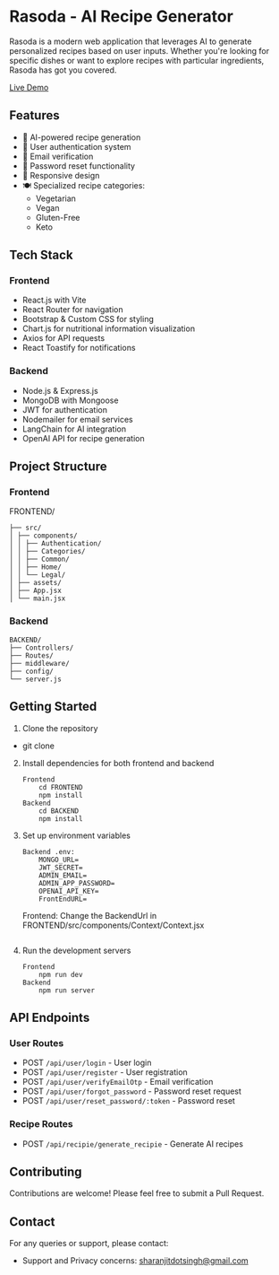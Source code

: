 # Rasoda - AI Recipe Generator

Rasoda is a modern web application that leverages AI to generate personalized recipes based on user inputs. Whether you're looking for specific dishes or want to explore recipes with particular ingredients, Rasoda has got you covered.

[Live Demo](https://rasoda.vercel.app/)

## Features

- 🤖 AI-powered recipe generation
- 🔐 User authentication system
- 📧 Email verification
- 🔄 Password reset functionality
- 📱 Responsive design
- 🍽️ Specialized recipe categories:
  - Vegetarian
  - Vegan
  - Gluten-Free
  - Keto

## Tech Stack

### Frontend
- React.js with Vite
- React Router for navigation
- Bootstrap & Custom CSS for styling
- Chart.js for nutritional information visualization
- Axios for API requests
- React Toastify for notifications

### Backend
- Node.js & Express.js
- MongoDB with Mongoose
- JWT for authentication
- Nodemailer for email services
- LangChain for AI integration
- OpenAI API for recipe generation

## Project Structure

### Frontend
FRONTEND/
```
├── src/
│ ├── components/
│ │ ├── Authentication/
│ │ ├── Categories/
│ │ ├── Common/
│ │ ├── Home/
│ │ └── Legal/
│ ├── assets/
│ ├── App.jsx
│ └── main.jsx
```

### Backend
```
BACKEND/
├── Controllers/
├── Routes/
├── middleware/
├── config/
└── server.js
```

## Getting Started

1. Clone the repository
  - git clone <repository-url>

2. Install dependencies for both frontend and backend
    ```
    Frontend
        cd FRONTEND
        npm install
    Backend
        cd BACKEND
        npm install
    ```
3. Set up environment variables
    ```
    Backend .env:
        MONGO_URL=
        JWT_SECRET=
        ADMIN_EMAIL=
        ADMIN_APP_PASSWORD=
        OPENAI_API_KEY=
        FrontEndURL=
    ```

    Frontend:
        Change the BackendUrl in FRONTEND/src/components/Context/Context.jsx
    ```
4. Run the development servers
    ```
    Frontend
        npm run dev
    Backend
        npm run server
    ```

## API Endpoints

### User Routes
- POST `/api/user/login` - User login
- POST `/api/user/register` - User registration
- POST `/api/user/verifyEmailOtp` - Email verification
- POST `/api/user/forgot_password` - Password reset request
- POST `/api/user/reset_password/:token` - Password reset

### Recipe Routes
- POST `/api/recipie/generate_recipie` - Generate AI recipes

## Contributing

Contributions are welcome! Please feel free to submit a Pull Request.

## Contact

For any queries or support, please contact:
- Support and Privacy concerns: sharanjitdotsingh@gmail.com
